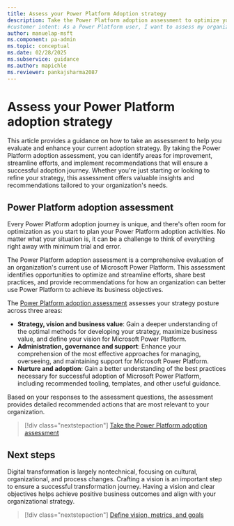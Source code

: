 ```yaml
---
title: Assess your Power Platform Adoption strategy
description: Take the Power Platform adoption assessment to optimize your strategy and achieve business goals.
#customer intent: As a Power Platform user, I want to assess my organization's Power Platform adoption strategy so that I can identify areas for optimization.
author: manuelap-msft
ms.component: pa-admin
ms.topic: conceptual
ms.date: 02/28/2025
ms.subservice: guidance
ms.author: mapichle
ms.reviewer: pankajsharma2087
---
```


# Assess your Power Platform adoption strategy

This article provides a guidance on how to take an assessment to help you evaluate and enhance your current adoption strategy. By taking the Power Platform adoption assessment, you can identify areas for improvement, streamline efforts, and implement recommendations that will ensure a successful adoption journey. Whether you're just starting or looking to refine your strategy, this assessment offers valuable insights and recommendations tailored to your organization's needs.

## Power Platform adoption assessment

Every Power Platform adoption journey is unique, and there's often room for optimization as you start to plan your Power Platform adoption activities. No matter what your situation is, it can be a challenge to think of everything right away with minimum trial and error.

The Power Platform adoption assessment is a comprehensive evaluation of an organization's current use of Microsoft Power Platform. This assessment identifies opportunities to optimize and streamline efforts, share best practices, and provide recommendations for how an organization can better use Power Platform to achieve its business objectives.

The [Power Platform adoption assessment](/assessments/3c62fd23-9d36-491c-8941-26d5553365f8/) assesses your strategy posture across three areas:

- **Strategy, vision and business value**: Gain a deeper understanding of the optimal methods for developing your strategy, maximize business value, and define your vision for Microsoft Power Platform.
- **Administration, governance and support**: Enhance your comprehension of the most effective approaches for managing, overseeing, and maintaining support for Microsoft Power Platform.
- **Nurture and adoption**: Gain a better understanding of the best practices necessary for successful adoption of Microsoft Power Platform, including recommended tooling, templates, and other useful guidance.

Based on your responses to the assessment questions, the assessment provides detailed recommended actions that are most relevant to your organization.

> [!div class="nextstepaction"]
> [Take the Power Platform adoption assessment](/assessments/3c62fd23-9d36-491c-8941-26d5553365f8/)

## Next steps

Digital transformation is largely nontechnical, focusing on cultural, organizational, and process changes. Crafting a vision is an important step to ensure a successful transformation journey. Having a vision and clear objectives helps achieve positive business outcomes and align with your organizational strategy.

> [!div class="nextstepaction"]
> [Define vision, metrics, and goals](vision.md)
